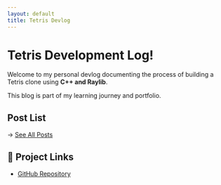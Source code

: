 ```yaml
---
layout: default
title: Tetris Devlog
---
```


#  Tetris Development Log!

Welcome to my personal devlog documenting the process of building a Tetris clone using **C++ and Raylib**.

This blog is part of my learning journey and portfolio.

##  Post List

→ [See All Posts](./log.md)

## 🔗 Project Links

- [GitHub Repository](https://github.com/masanori03/Tetris-raylib.git)
